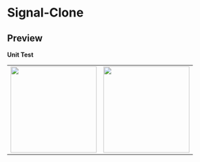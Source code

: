 # Signal-Clone

## Preview

**Unit Test**

<div style="text-align: center"><table><tr>
<td style="text-align: center">
<img src="pic/pic1.png" width="200" />
</td>
<td style="text-align: center">
<img src="pic/pic2.png" width="200"/>
</td>
</tr></table>
</div>
